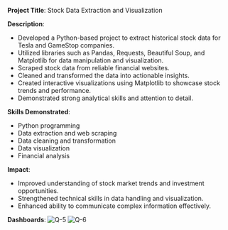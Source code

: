  **Project Title**: Stock Data Extraction and Visualization

 **Description**:
   - Developed a Python-based project to extract historical stock data for Tesla and GameStop companies.
   - Utilized libraries such as Pandas, Requests, Beautiful Soup, and Matplotlib for data manipulation and visualization.
   - Scraped stock data from reliable financial websites.
   - Cleaned and transformed the data into actionable insights.
   - Created interactive visualizations using Matplotlib to showcase stock trends and performance.
   - Demonstrated strong analytical skills and attention to detail.

 **Skills Demonstrated**:
   - Python programming
   - Data extraction and web scraping
   - Data cleaning and transformation
   - Data visualization
   - Financial analysis
 
 **Impact**:
   - Improved understanding of stock market trends and investment opportunities.
   - Strengthened technical skills in data handling and visualization.
   - Enhanced ability to communicate complex information effectively.
     
**Dashboards**:
![Q-5](https://github.com/AditiMudgal99/Extracting-and-Visualizing-Stock-Data/assets/166621834/a879c447-9ce6-468e-959d-9f1ec966b237)
![Q-6](https://github.com/AditiMudgal99/Extracting-and-Visualizing-Stock-Data/assets/166621834/587bede5-86c1-49b5-b119-1566b078687d)
